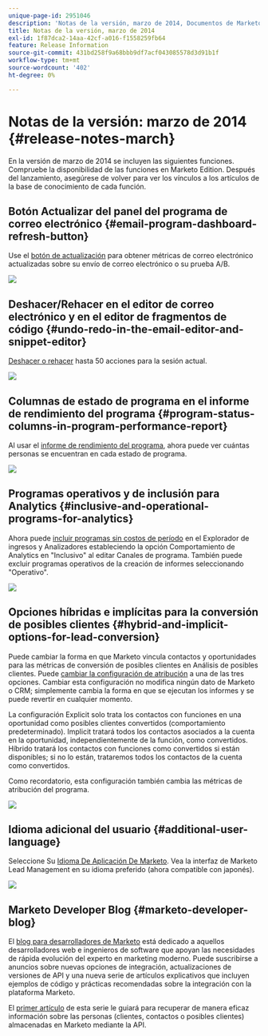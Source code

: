 ```yaml
---
unique-page-id: 2951046
description: 'Notas de la versión, marzo de 2014, Documentos de Marketo: documentación del producto'
title: Notas de la versión, marzo de 2014
exl-id: 1f87dca2-14aa-42cf-a016-f1558259fb64
feature: Release Information
source-git-commit: 431bd258f9a68bbb9df7acf043085578d3d91b1f
workflow-type: tm+mt
source-wordcount: '402'
ht-degree: 0%

---
```


# Notas de la versión: marzo de 2014 {#release-notes-march}

En la versión de marzo de 2014 se incluyen las siguientes funciones. Compruebe la disponibilidad de las funciones en Marketo Edition. Después del lanzamiento, asegúrese de volver para ver los vínculos a los artículos de la base de conocimiento de cada función.

## Botón Actualizar del panel del programa de correo electrónico {#email-program-dashboard-refresh-button}

Use el [botón de actualización](/help/marketo/product-docs/email-marketing/email-programs/email-program-data/use-the-email-program-dashboard.md) para obtener métricas de correo electrónico actualizadas sobre su envío de correo electrónico o su prueba A/B.

![](assets/image2014-9-22-11-3a35-3a15.png)

## Deshacer/Rehacer en el editor de correo electrónico y en el editor de fragmentos de código {#undo-redo-in-the-email-editor-and-snippet-editor}

[Deshacer o rehacer](/help/marketo/product-docs/email-marketing/general/email-editor-2/edit-elements-in-an-email.md) hasta 50 acciones para la sesión actual.

![](assets/image2014-9-22-11-3a35-3a40.png)

## Columnas de estado de programa en el informe de rendimiento del programa {#program-status-columns-in-program-performance-report}

Al usar el [informe de rendimiento del programa](/help/marketo/product-docs/core-marketo-concepts/programs/program-performance-report/add-program-status-columns-to-a-program-report.md), ahora puede ver cuántas personas se encuentran en cada estado de programa.

![](assets/image2014-9-22-11-3a36-3a13.png)

## Programas operativos y de inclusión para Analytics {#inclusive-and-operational-programs-for-analytics}

Ahora puede [incluir programas sin costos de período](/help/marketo/product-docs/reporting/revenue-cycle-analytics/program-analytics/make-a-program-without-a-period-cost-available-in-revenue-explorer-and-analyzers.md) en el Explorador de ingresos y Analizadores estableciendo la opción Comportamiento de Analytics en &quot;Inclusivo&quot; al editar Canales de programa. También puede excluir programas operativos de la creación de informes seleccionando &quot;Operativo&quot;.

![](assets/image2014-9-22-11-3a36-3a32.png)

## Opciones híbridas e implícitas para la conversión de posibles clientes {#hybrid-and-implicit-options-for-lead-conversion}

Puede cambiar la forma en que Marketo vincula contactos y oportunidades para las métricas de conversión de posibles clientes en Análisis de posibles clientes. Puede [cambiar la configuración de atribución](/help/marketo/product-docs/administration/settings/change-attribution-settings-for-analytics.md) a una de las tres opciones. Cambiar esta configuración no modifica ningún dato de Marketo o CRM; simplemente cambia la forma en que se ejecutan los informes y se puede revertir en cualquier momento.

La configuración Explicit solo trata los contactos con funciones en una oportunidad como posibles clientes convertidos (comportamiento predeterminado). Implicit tratará todos los contactos asociados a la cuenta en la oportunidad, independientemente de la función, como convertidos. Híbrido tratará los contactos con funciones como convertidos si están disponibles; si no lo están, trataremos todos los contactos de la cuenta como convertidos.

Como recordatorio, esta configuración también cambia las métricas de atribución del programa.

![](assets/image2014-9-22-11-3a36-3a51.png)

## Idioma adicional del usuario {#additional-user-language}

Seleccione Su [Idioma De Aplicación De Marketo](/help/marketo/product-docs/administration/settings/select-your-language-locale-and-time-zone.md). Vea la interfaz de Marketo Lead Management en su idioma preferido (ahora compatible con japonés).

![](assets/image2014-9-22-11-3a37-3a14.png)

## Marketo Developer Blog {#marketo-developer-blog}

El [blog para desarrolladores de Marketo](https://developers.marketo.com/blog/) está dedicado a aquellos desarrolladores web e ingenieros de software que apoyan las necesidades de rápida evolución del experto en marketing moderno. Puede suscribirse a anuncios sobre nuevas opciones de integración, actualizaciones de versiones de API y una nueva serie de artículos explicativos que incluyen ejemplos de código y prácticas recomendadas sobre la integración con la plataforma Marketo.

El [primer artículo](https://developers.marketo.com/blog/retrieving-customer-and-prospect-information-from-marketo-using-the-api/) de esta serie le guiará para recuperar de manera eficaz información sobre las personas (clientes, contactos o posibles clientes) almacenadas en Marketo mediante la API.
